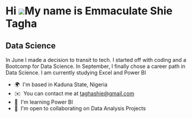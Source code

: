 Hi ![](https://user-images.githubusercontent.com/18350557/176309783-0785949b-9127-417c-8b55-ab5a4333674e.gif)My name is Emmaculate Shie Tagha
=============================================================================================================================================

Data Science
------------

In June I made a decision to transit to tech. I started off with coding and a Bootcomp for Data Science. In September, I finally chose a career path in Data Science. I am currently studying Excel and Power BI

*   🌍  I'm based in Kaduna State, Nigeria
*   ✉️  You can contact me at [taghashie@gmail.com](mailto:taghashie@gmail.com)
*   🧠  I'm learning Power BI
*   🤝  I'm open to collaborating on Data Analysis Projects
